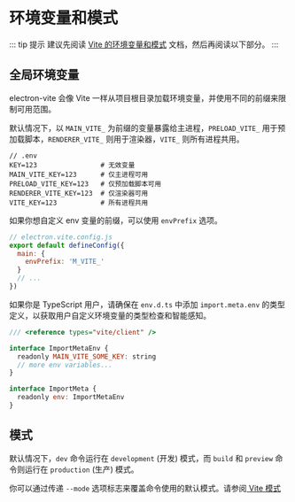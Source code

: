 # 环境变量和模式

::: tip 提示
建议先阅读 [Vite 的环境变量和模式](https://cn.vitejs.dev/guide/env-and-mode.html) 文档，然后再阅读以下部分。
:::

## 全局环境变量

electron-vite 会像 V​​ite 一样从项目根目录加载环境变量，并使用不同的前缀来限制可用范围。

默认情况下，以 `MAIN_VITE_` 为前缀的变量暴露给主进程，`PRELOAD_VITE_` 用于预加载脚本，`RENDERER_VITE_` 则用于渲染器，`VITE_` 则所有进程共用。

```
// .env
KEY=123                # 无效变量
MAIN_VITE_KEY=123      # 仅主进程可用
PRELOAD_VITE_KEY=123   # 仅预加载脚本可用
RENDERER_VITE_KEY=123  # 仅渲染器可用
VITE_KEY=123           # 所有进程共用
```

如果你想自定义 env 变量的前缀，可以使用 `envPrefix` 选项。

```js
// electron.vite.config.js
export default defineConfig({
  main: {
    envPrefix: 'M_VITE_'
  }
  // ...
})
```

如果你是 TypeScript 用户，请确保在 `env.d.ts` 中添加 `import.meta.env` 的类型定义，以获取用户自定义环境变量的类型检查和智能感知。

```js
/// <reference types="vite/client" />

interface ImportMetaEnv {
  readonly MAIN_VITE_SOME_KEY: string
  // more env variables...
}

interface ImportMeta {
  readonly env: ImportMetaEnv
}
```

## 模式

默认情况下，`dev` 命令运行在 `development` (开发) 模式，而 `build` 和 `preview` 命令则运行在 `production` (生产) 模式。

你可以通过传递 `--mode` 选项标志来覆盖命令使用的默认模式。请参阅[ Vite 模式](https://cn.vitejs.dev/guide/env-and-mode.html#modes)
